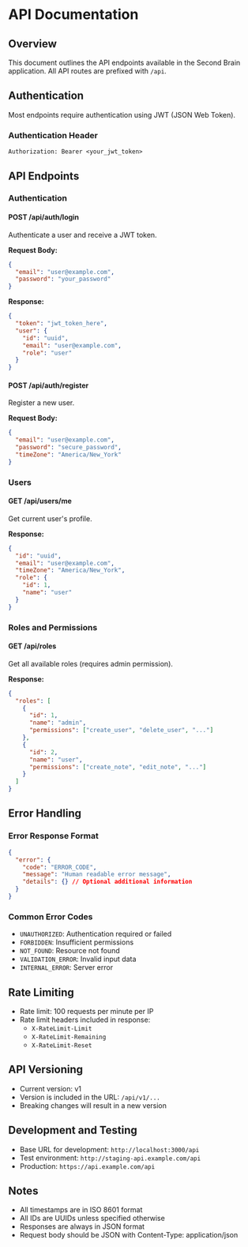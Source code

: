 # API Documentation

## Overview
This document outlines the API endpoints available in the Second Brain application. All API routes are prefixed with `/api`.

## Authentication
Most endpoints require authentication using JWT (JSON Web Token).

### Authentication Header
```
Authorization: Bearer <your_jwt_token>
```

## API Endpoints

### Authentication

#### POST /api/auth/login
Authenticate a user and receive a JWT token.

**Request Body:**
```json
{
  "email": "user@example.com",
  "password": "your_password"
}
```

**Response:**
```json
{
  "token": "jwt_token_here",
  "user": {
    "id": "uuid",
    "email": "user@example.com",
    "role": "user"
  }
}
```

#### POST /api/auth/register
Register a new user.

**Request Body:**
```json
{
  "email": "user@example.com",
  "password": "secure_password",
  "timeZone": "America/New_York"
}
```

### Users

#### GET /api/users/me
Get current user's profile.

**Response:**
```json
{
  "id": "uuid",
  "email": "user@example.com",
  "timeZone": "America/New_York",
  "role": {
    "id": 1,
    "name": "user"
  }
}
```

### Roles and Permissions

#### GET /api/roles
Get all available roles (requires admin permission).

**Response:**
```json
{
  "roles": [
    {
      "id": 1,
      "name": "admin",
      "permissions": ["create_user", "delete_user", "..."]
    },
    {
      "id": 2,
      "name": "user",
      "permissions": ["create_note", "edit_note", "..."]
    }
  ]
}
```

## Error Handling

### Error Response Format
```json
{
  "error": {
    "code": "ERROR_CODE",
    "message": "Human readable error message",
    "details": {} // Optional additional information
  }
}
```

### Common Error Codes
- `UNAUTHORIZED`: Authentication required or failed
- `FORBIDDEN`: Insufficient permissions
- `NOT_FOUND`: Resource not found
- `VALIDATION_ERROR`: Invalid input data
- `INTERNAL_ERROR`: Server error

## Rate Limiting
- Rate limit: 100 requests per minute per IP
- Rate limit headers included in response:
  - `X-RateLimit-Limit`
  - `X-RateLimit-Remaining`
  - `X-RateLimit-Reset`

## API Versioning
- Current version: v1
- Version is included in the URL: `/api/v1/...`
- Breaking changes will result in a new version

## Development and Testing
- Base URL for development: `http://localhost:3000/api`
- Test environment: `http://staging-api.example.com/api`
- Production: `https://api.example.com/api`

## Notes
- All timestamps are in ISO 8601 format
- All IDs are UUIDs unless specified otherwise
- Responses are always in JSON format
- Request body should be JSON with Content-Type: application/json 